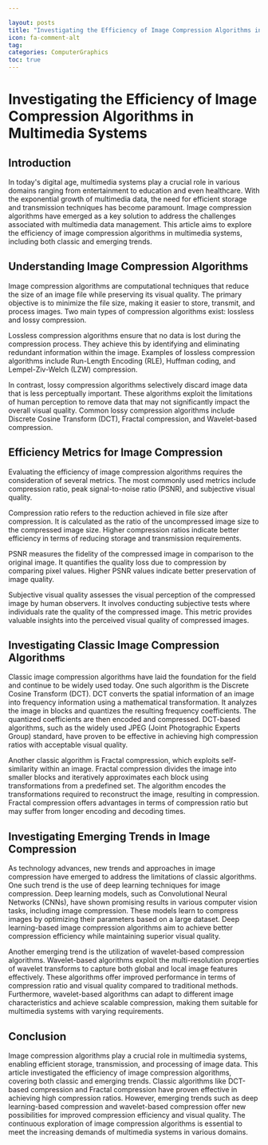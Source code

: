 ```yaml
---

layout: posts
title: "Investigating the Efficiency of Image Compression Algorithms in Multimedia Systems"
icon: fa-comment-alt
tag:      
categories: ComputerGraphics
toc: true
---
```




# Investigating the Efficiency of Image Compression Algorithms in Multimedia Systems

## Introduction

In today's digital age, multimedia systems play a crucial role in various domains ranging from entertainment to education and even healthcare. With the exponential growth of multimedia data, the need for efficient storage and transmission techniques has become paramount. Image compression algorithms have emerged as a key solution to address the challenges associated with multimedia data management. This article aims to explore the efficiency of image compression algorithms in multimedia systems, including both classic and emerging trends.

## Understanding Image Compression Algorithms

Image compression algorithms are computational techniques that reduce the size of an image file while preserving its visual quality. The primary objective is to minimize the file size, making it easier to store, transmit, and process images. Two main types of compression algorithms exist: lossless and lossy compression.

Lossless compression algorithms ensure that no data is lost during the compression process. They achieve this by identifying and eliminating redundant information within the image. Examples of lossless compression algorithms include Run-Length Encoding (RLE), Huffman coding, and Lempel-Ziv-Welch (LZW) compression.

In contrast, lossy compression algorithms selectively discard image data that is less perceptually important. These algorithms exploit the limitations of human perception to remove data that may not significantly impact the overall visual quality. Common lossy compression algorithms include Discrete Cosine Transform (DCT), Fractal compression, and Wavelet-based compression.

## Efficiency Metrics for Image Compression

Evaluating the efficiency of image compression algorithms requires the consideration of several metrics. The most commonly used metrics include compression ratio, peak signal-to-noise ratio (PSNR), and subjective visual quality.

Compression ratio refers to the reduction achieved in file size after compression. It is calculated as the ratio of the uncompressed image size to the compressed image size. Higher compression ratios indicate better efficiency in terms of reducing storage and transmission requirements.

PSNR measures the fidelity of the compressed image in comparison to the original image. It quantifies the quality loss due to compression by comparing pixel values. Higher PSNR values indicate better preservation of image quality.

Subjective visual quality assesses the visual perception of the compressed image by human observers. It involves conducting subjective tests where individuals rate the quality of the compressed image. This metric provides valuable insights into the perceived visual quality of compressed images.

## Investigating Classic Image Compression Algorithms

Classic image compression algorithms have laid the foundation for the field and continue to be widely used today. One such algorithm is the Discrete Cosine Transform (DCT). DCT converts the spatial information of an image into frequency information using a mathematical transformation. It analyzes the image in blocks and quantizes the resulting frequency coefficients. The quantized coefficients are then encoded and compressed. DCT-based algorithms, such as the widely used JPEG (Joint Photographic Experts Group) standard, have proven to be effective in achieving high compression ratios with acceptable visual quality.

Another classic algorithm is Fractal compression, which exploits self-similarity within an image. Fractal compression divides the image into smaller blocks and iteratively approximates each block using transformations from a predefined set. The algorithm encodes the transformations required to reconstruct the image, resulting in compression. Fractal compression offers advantages in terms of compression ratio but may suffer from longer encoding and decoding times.

## Investigating Emerging Trends in Image Compression

As technology advances, new trends and approaches in image compression have emerged to address the limitations of classic algorithms. One such trend is the use of deep learning techniques for image compression. Deep learning models, such as Convolutional Neural Networks (CNNs), have shown promising results in various computer vision tasks, including image compression. These models learn to compress images by optimizing their parameters based on a large dataset. Deep learning-based image compression algorithms aim to achieve better compression efficiency while maintaining superior visual quality.

Another emerging trend is the utilization of wavelet-based compression algorithms. Wavelet-based algorithms exploit the multi-resolution properties of wavelet transforms to capture both global and local image features effectively. These algorithms offer improved performance in terms of compression ratio and visual quality compared to traditional methods. Furthermore, wavelet-based algorithms can adapt to different image characteristics and achieve scalable compression, making them suitable for multimedia systems with varying requirements.

## Conclusion

Image compression algorithms play a crucial role in multimedia systems, enabling efficient storage, transmission, and processing of image data. This article investigated the efficiency of image compression algorithms, covering both classic and emerging trends. Classic algorithms like DCT-based compression and Fractal compression have proven effective in achieving high compression ratios. However, emerging trends such as deep learning-based compression and wavelet-based compression offer new possibilities for improved compression efficiency and visual quality. The continuous exploration of image compression algorithms is essential to meet the increasing demands of multimedia systems in various domains.